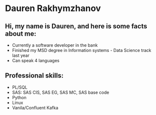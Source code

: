 # Dauren Rakhymzhanov

## Hi, my name is Dauren, and here is some facts about me:

* Currently a software developer in the bank
* Finished my MSD degree in Information systems - Data Science track last year
* Can speak 4 languages

## Professional skills:
* PL/SQL
* SAS: SAS CIS, SAS EG, SAS MC, SAS base code
* Python
* Linux
* Vanila/Confluent Kafka